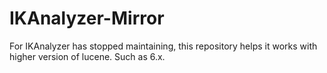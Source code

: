 # IKAnalyzer-Mirror
For IKAnalyzer has stopped maintaining, this repository helps it works with higher version of lucene. Such as 6.x.

